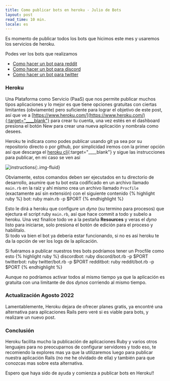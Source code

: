```yaml
---
title: Como publicar bots en heroku - Julio de Bots
layout: post
read_time: 10 min.
locale: es
---
```


Es momento de publicar todos los bots que hicimos este mes y usaremos los servicios de heroku.

Podes ver los bots que realizamos
- [Como hacer un bot para reddit](/2020/07/04/reddit-bot)
- [Como hacer un bot para discord](/2020/07/12/discord-bot)
- [Como hacer un bot para twitter](/2020/07/18/twitter-bot)

### Heroku

Una Plataforma como Servicio (PaaS) que nos permite publicar muchos tipos aplicaciones y lo mejor es que tiene opciones gratuitas con ciertas limitantes (obviamente) pero suficiente para lograr el objetivo de este post, así que ve a [https://www.heroku.com/](https://www.heroku.com/){:target="____blank"} para crear tu cuenta, una vez estés en el dashboard presiona el botón New para crear una nueva aplicación y nombrala como desees.

Heroku te indicara como podes publicar usando git ya sea por su repositorio directo o por github, por simplicidad iremos con la primer opción así que descarga el [heroku cli](https://devcenter.heroku.com/articles/heroku-command-line){:target="____blank"} y sigue las instrucciones para publicar, en mi caso se ven así

![instructions](/assets/images/posts/heroku/instructions.png){:.img-fluid}

Obviamente, estos comandos deben ser ejecutados en tu directorio de desarrollo, asumire que tu bot esta codificado en un archivo llamado `main.rb` en la raíz y ahí mismo crea un archivo llamado `Procfile` (exactamente así sin extensión) con el siguiente contenido
{% highlight ruby %}
bot: ruby main.rb -p $PORT
{% endhighlight %}

Esto le dirá a heroku que configure un *dyno* (su termino para procesos) que ejectura el script ruby `main.rb`, así que hace commit a todo y subelo a heroku. Una vez finalice todo ve a la pestaña **Resources** y veras el *dyno* listo para iniciarse, solo presiona el botón de edición para el proceso y habilitalo.    
Si todo va bien el bot ya deberia estar funcionando, si no es así heroku te da la opción de ver los logs de la aplicación.

Si fuéramos a publicar nuestros tres bots podríamos tener un Procfile como esto
{% highlight ruby %}
discordbot: ruby discord/bot.rb -p $PORT
twitterbot: ruby twitter/bot.rb -p $PORT
redditbot: ruby reddit/bot.rb -p $PORT
{% endhighlight %}

Aunque no podríamos activar todos al mismo tiempo ya que la aplicación es gratuita con una limitante de dos *dynos* corriendo al mismo tiempo.

### Actualización Agosto 2022

Lamentablemente, Heroku dejara de ofrecer planes gratis, ya encontré una alternativa para aplicaciones Rails pero veré si es viable para bots, y realizare un nuevo post.

### Conclusión

Heroku facilita mucho la publicación de aplicaciones Ruby y varios otros lenguajes para no preocuparnos de configurar servidores y todo eso, te recomiendo la explores mas ya que la utilizaremos luego para publicar nuestra aplicación Rails (no me he olvidado de ella) y también para que conozcas mas sobre esta alternativa.

Espero que haya sido de ayuda y comienza a publicar bots en Heroku!!
